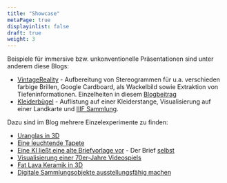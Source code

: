 ```yaml
---
title: "Showcase"
metaPage: true
displayinlist: false
draft: true
weight: 3
---
```


Beispiele für immersive bzw. unkonventionelle Präsentationen sind unter anderem diese Blogs:

* [VintageReality](https://vintagereality.projektemacher.org/) - Aufbereitung von Stereogrammen für u.a. verschieden farbige Brillen, Google Cardboard, als Wackelbild sowie Extraktion von Tiefeninformationen. Einzelheiten in diesem [Blogbeitrag](https://christianmahnke.de/post/vintagereality/)
* [Kleiderbügel](https://xn--kleiderbgel-0hb.xn--blaufusstlpel-qmb.de/) - Auflistung auf einer Kleiderstange, Visualisierung auf einer Landkarte und [IIIF Sammlung](https://theseusviewer.org/?iiif-content=https://xn--kleiderbgel-0hb.xn--blaufusstlpel-qmb.de/collection.json).

Dazu sind im Blog mehrere Einzelexperimente zu finden:

* [Uranglas in 3D](https://christianmahnke.de/post/uv-photogrammetry/)
* [Eine leuchtende Tapete](https://christianmahnke.de/post/hdr-iiif/)
* [Eine KI ließt eine alte Briefvorlage vor](https://christianmahnke.de/post/tts/) - Der Brief [selbst](https://briefsteller.de/post/der-haussekretaer/286/)
* [Visualisierung einer 70er-Jahre Videospiels](https://christianmahnke.de/post/pong/)
* [Fat Lava Keramik in 3D](https://christianmahnke.de/post/3d-models/)
* [Digitale Sammlungsobjekte ausstellungsfähig machen](https://christianmahnke.de/post/iiif-proxy/)

